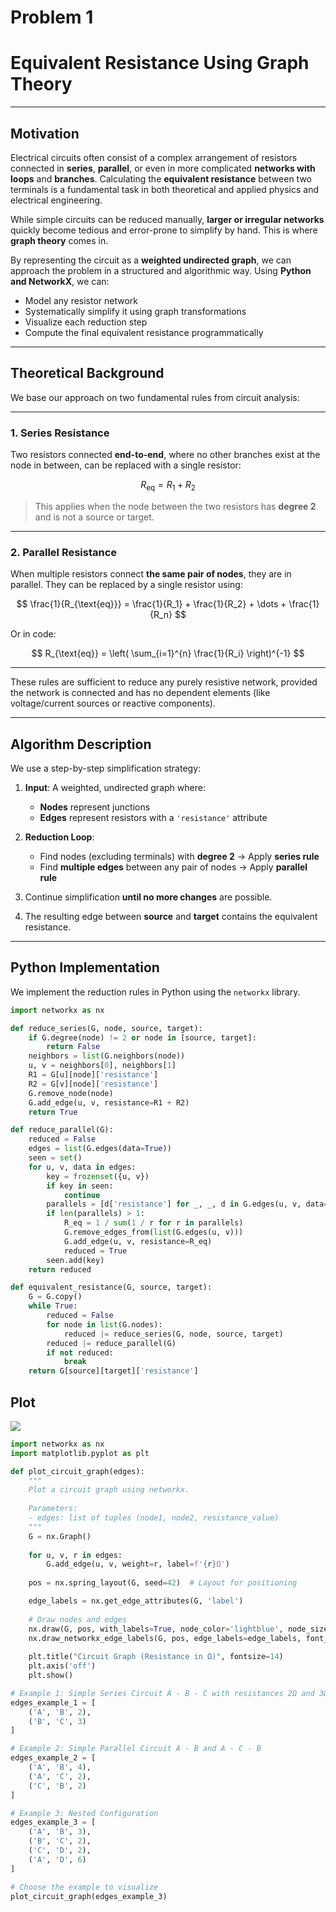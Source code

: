 # Problem 1
#  Equivalent Resistance Using Graph Theory

---

## Motivation

Electrical circuits often consist of a complex arrangement of resistors connected in **series**, **parallel**, or even in more complicated **networks with loops** and **branches**. Calculating the **equivalent resistance** between two terminals is a fundamental task in both theoretical and applied physics and electrical engineering.

While simple circuits can be reduced manually, **larger or irregular networks** quickly become tedious and error-prone to simplify by hand. This is where **graph theory** comes in.

By representing the circuit as a **weighted undirected graph**, we can approach the problem in a structured and algorithmic way. Using **Python and NetworkX**, we can:

- Model any resistor network
- Systematically simplify it using graph transformations
- Visualize each reduction step
- Compute the final equivalent resistance programmatically

---

## Theoretical Background

We base our approach on two fundamental rules from circuit analysis:

---

### 1. Series Resistance

Two resistors connected **end-to-end**, where no other branches exist at the node in between, can be replaced with a single resistor:

$$
R_{\text{eq}} = R_1 + R_2
$$

> This applies when the node between the two resistors has **degree 2** and is not a source or target.

---

### 2. Parallel Resistance

When multiple resistors connect **the same pair of nodes**, they are in parallel. They can be replaced by a single resistor using:

$$
\frac{1}{R_{\text{eq}}} = \frac{1}{R_1} + \frac{1}{R_2} + \dots + \frac{1}{R_n}
$$

Or in code:

$$
R_{\text{eq}} = \left( \sum_{i=1}^{n} \frac{1}{R_i} \right)^{-1}
$$

---

These rules are sufficient to reduce any purely resistive network, provided the network is connected and has no dependent elements (like voltage/current sources or reactive components).

---

## Algorithm Description

We use a step-by-step simplification strategy:

1. **Input**: A weighted, undirected graph where:
   - **Nodes** represent junctions
   - **Edges** represent resistors with a `'resistance'` attribute

2. **Reduction Loop**:
   - Find nodes (excluding terminals) with **degree 2** → Apply **series rule**
   - Find **multiple edges** between any pair of nodes → Apply **parallel rule**

3. Continue simplification **until no more changes** are possible.

4. The resulting edge between **source** and **target** contains the equivalent resistance.

---

##  Python Implementation

We implement the reduction rules in Python using the `networkx` library.

```python
import networkx as nx

def reduce_series(G, node, source, target):
    if G.degree(node) != 2 or node in [source, target]:
        return False
    neighbors = list(G.neighbors(node))
    u, v = neighbors[0], neighbors[1]
    R1 = G[u][node]['resistance']
    R2 = G[v][node]['resistance']
    G.remove_node(node)
    G.add_edge(u, v, resistance=R1 + R2)
    return True

def reduce_parallel(G):
    reduced = False
    edges = list(G.edges(data=True))
    seen = set()
    for u, v, data in edges:
        key = frozenset({u, v})
        if key in seen:
            continue
        parallels = [d['resistance'] for _, _, d in G.edges(u, v, data=True)]
        if len(parallels) > 1:
            R_eq = 1 / sum(1 / r for r in parallels)
            G.remove_edges_from(list(G.edges(u, v)))
            G.add_edge(u, v, resistance=R_eq)
            reduced = True
        seen.add(key)
    return reduced

def equivalent_resistance(G, source, target):
    G = G.copy()
    while True:
        reduced = False
        for node in list(G.nodes):
            reduced |= reduce_series(G, node, source, target)
        reduced |= reduce_parallel(G)
        if not reduced:
            break
    return G[source][target]['resistance']
```
## Plot

![](indir(1).png)
```python
import networkx as nx
import matplotlib.pyplot as plt

def plot_circuit_graph(edges):
    """
    Plot a circuit graph using networkx.
    
    Parameters:
    - edges: list of tuples (node1, node2, resistance_value)
    """
    G = nx.Graph()
    
    for u, v, r in edges:
        G.add_edge(u, v, weight=r, label=f'{r}Ω')
    
    pos = nx.spring_layout(G, seed=42)  # Layout for positioning

    edge_labels = nx.get_edge_attributes(G, 'label')
    
    # Draw nodes and edges
    nx.draw(G, pos, with_labels=True, node_color='lightblue', node_size=1000, font_size=12)
    nx.draw_networkx_edge_labels(G, pos, edge_labels=edge_labels, font_color='red')
    
    plt.title("Circuit Graph (Resistance in Ω)", fontsize=14)
    plt.axis('off')
    plt.show()

# Example 1: Simple Series Circuit A - B - C with resistances 2Ω and 3Ω
edges_example_1 = [
    ('A', 'B', 2),
    ('B', 'C', 3)
]

# Example 2: Simple Parallel Circuit A - B and A - C - B
edges_example_2 = [
    ('A', 'B', 4),
    ('A', 'C', 2),
    ('C', 'B', 2)
]

# Example 3: Nested Configuration
edges_example_3 = [
    ('A', 'B', 3),
    ('B', 'C', 2),
    ('C', 'D', 2),
    ('A', 'D', 6)
]

# Choose the example to visualize
plot_circuit_graph(edges_example_3)
```
